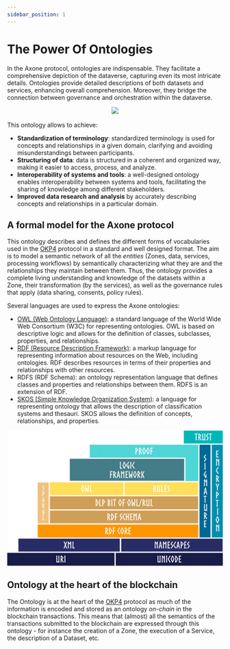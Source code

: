 ```yaml
---
sidebar_position: 1
---
```


# The Power Of Ontologies

In the Axone protocol, ontologies are indispensable. They facilitate a comprehensive depiction of the dataverse, capturing even its most intricate details. Ontologies provide detailed descriptions of both datasets and services, enhancing overall comprehension. Moreover, they bridge the connection between governance and orchestration within the dataverse.

<center>
  <img src="/img/content/whitepaper/arch-3pillars.webp" style={{ maxHeight: "250px" }}></img>
</center>

This ontology allows to achieve:

- **Standardization of terminology**: standardized terminology is used for concepts and relationships in a given domain, clarifying and avoiding misunderstandings between participants.
- **Structuring of data**: data is structured in a coherent and organized way, making it easier to access, process, and analyze.
- **Interoperability of systems and tools**: a well-designed ontology enables interoperability between systems and tools, facilitating the sharing of knowledge among different stakeholders.
- **Improved data research and analysis** by accurately describing concepts and relationships in a particular domain.

## A formal model for the Axone protocol

This ontology describes and defines the different forms of vocabularies used in the [OKP4](https://okp4.network) protocol in a standard and well designed format. The aim is to model a semantic network of all the _entities_ (Zones, data, services, processing workflows) by semantically characterizing what they are and the relationships they maintain between them. Thus, the ontology provides a complete living understanding and knowledge of the datasets within a Zone, their transformation (by the services), as well as the governance rules that apply (data sharing, consents, policy rules).

Several languages are used to express the Axone ontologies:

- [OWL (Web Ontology Language)](https://www.w3.org/TR/owl2-overview/): a standard language of the World Wide Web Consortium (W3C) for representing ontologies. OWL is based on descriptive logic and allows for the definition of classes, subclasses, properties, and relationships.
- [RDF (Resource Description Framework)](https://www.w3.org/TR/rdf11-concepts/): a markup language for representing information about resources on the Web, including ontologies. RDF describes resources in terms of their properties and relationships with other resources.
- RDFS (RDF Schema): an ontology representation language that defines classes and properties and relationships between them. RDFS is an extension of RDF.
- [SKOS (Simple Knowledge Organization System)](https://en.wikipedia.org/wiki/Simple_Knowledge_Organization_System): a language for representing ontology that allows the description of classification systems and thesauri. SKOS allows the definition of concepts, relationships, and properties.

<center>
  <img src="/img/content/technical-documentation/semantic-stack.webp" style={{ maxHeight: "335px" }}></img>
</center>

## Ontology at the heart of the blockchain

The Ontology is at the heart of the [OKP4](https://github.com/okp4/okp4d) protocol as much of the information is encoded and stored as an ontology _on-chain_ in the blockchain transactions. This means that (almost) all the semantics of the transactions submitted to the blockchain are expressed through this ontology - for instance the creation of a Zone, the execution of a Service, the description of a Dataset, etc.
